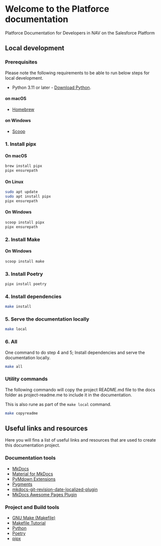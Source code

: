 # Welcome to the Platforce documentation

Platforce Documentation for Developers in NAV on the Salesforce Platform

## Local development

### Prerequisites

Please note the following requirements to be able to run below steps for local development.

- Python 3.11 or later - [Download Python](https://www.python.org/downloads/).

#### on macOS

- [Homebrew](https://brew.sh/)

#### on Windows

- [Scoop](https://scoop.sh/)

### 1. Install pipx

#### On macOS

```bash
brew install pipx
pipx ensurepath
```

#### On Linux

```bash
sudo apt update
sudo apt install pipx
pipx ensurepath
```

#### On Windows

```bash
scoop install pipx
pipx ensurepath
```

### 2. Install Make

#### On Windows

```bash
scoop install make
```

### 3. Install Poetry

```bash
pipx install poetry
```

### 4. Install dependencies

```bash
make install
```

### 5. Serve the documentation locally

```bash
make local
```

### 6. All

One command to do step 4 and 5; Install dependencies and serve the documentation locally.

```bash
make all
```

### Utility commands

The following commando will copy the project README.md file to the docs folder as project-readme.me to include  it in the documentation.

This is also rune as part of the `make local` command.

```bash
make copyreadme
```

## Useful links and resources

Here you will fins a list of useful links and resources that are used to create this documentation project.

### Documentation tools

- [MkDocs](https://www.mkdocs.org/)
- [Material for MkDocs](https://squidfunk.github.io/mkdocs-material/)
- [PyMdown Extensions](https://facelessuser.github.io/pymdown-extensions/)
- [Pygments](https://pygments.org/)
- [mkdocs-git-revision-date-localized-plugin](https://timvink.github.io/mkdocs-git-revision-date-localized-plugin/)
- [MkDocs Awesome Pages Plugin](https://github.com/lukasgeiter/mkdocs-awesome-pages-plugin)

### Project and Build tools

- [GNU Make (Makefile)](https://www.gnu.org/software/make/)
- [Makefile Tutorial](https://makefiletutorial.com/)
- [Python](https://www.python.org/)
- [Poetry](https://python-poetry.org/)
- [pipx](https://pipx.pypa.io/stable/)
